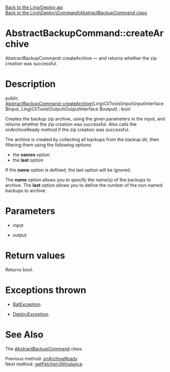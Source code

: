 [Back to the Ling/Deploy api](https://github.com/lingtalfi/Deploy/blob/master/doc/api/Ling/Deploy.md)<br>
[Back to the Ling\Deploy\Command\AbstractBackupCommand class](https://github.com/lingtalfi/Deploy/blob/master/doc/api/Ling/Deploy/Command/AbstractBackupCommand.md)


AbstractBackupCommand::createArchive
================



AbstractBackupCommand::createArchive — and returns whether the zip creation was successful.




Description
================


public [AbstractBackupCommand::createArchive](https://github.com/lingtalfi/Deploy/blob/master/doc/api/Ling/Deploy/Command/AbstractBackupCommand/createArchive.md)(Ling\CliTools\Input\InputInterface $input, Ling\CliTools\Output\OutputInterface $output) : bool




Creates the backup zip archive, using the given parameters in the input,
and returns whether the zip creation was successful.
Also calls the onArchiveReady method if the zip creation was successful.


The archive is created by collecting all backups from the backup dir, then filtering them
using the following options:

- the **names** option
- the **last** option

If the **name** option is defined, the last option will be ignored.

The **name** option allows you to specify the name(s) of the backups to archive.
The **last** option allows you to define the number of the non-named backups to archive.




Parameters
================


- input

    

- output

    


Return values
================

Returns bool.


Exceptions thrown
================

- [BatException](https://github.com/lingtalfi/Bat/blob/master/Exception/BatException.php).&nbsp;

- [DeployException](https://github.com/lingtalfi/Deploy/blob/master/doc/api/Ling/Deploy/Exception/DeployException.md).&nbsp;







See Also
================

The [AbstractBackupCommand](https://github.com/lingtalfi/Deploy/blob/master/doc/api/Ling/Deploy/Command/AbstractBackupCommand.md) class.

Previous method: [onArchiveReady](https://github.com/lingtalfi/Deploy/blob/master/doc/api/Ling/Deploy/Command/AbstractBackupCommand/onArchiveReady.md)<br>Next method: [getFetcherUtilInstance](https://github.com/lingtalfi/Deploy/blob/master/doc/api/Ling/Deploy/Command/AbstractBackupCommand/getFetcherUtilInstance.md)<br>

